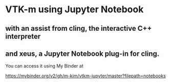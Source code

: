 # VTK-m using Jupyter Notebook
## with an assist from cling, the interactive C++ interpreter
## and xeus, a Jupyter Notebook plug-in for cling.

You can access it using My Binder at

https://mybinder.org/v2/gh/m-kim/vtkm-jupyter/master?filepath=notebooks

